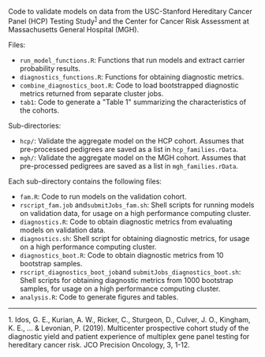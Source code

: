 Code to validate models on data from the USC-Stanford Hereditary Cancer Panel (HCP) Testing Study<sup>[1](#myfootnote1)</sup> and the Center for Cancer Risk Assessment at Massachusetts General Hospital (MGH). 

Files: 
- `run_model_functions.R`: Functions that run models and extract carrier probability results. 
- `diagnostics_functions.R`: Functions for obtaining diagnostic metrics.
- `combine_diagnostics_boot.R`: Code to load bootstrapped diagnostic metrics returned from separate cluster jobs.
- `tab1`: Code to generate a "Table 1" summarizing the characteristics of the cohorts. 

Sub-directories: 
- `hcp/`: Validate the aggregate model on the HCP cohort. Assumes that pre-processed pedigrees are saved as a list in `hcp_families.rData`. 
- `mgh/`: Validate the aggregate model on the MGH cohort. Assumes that pre-processed pedigrees are saved as a list in `mgh_families.rData`. 

Each sub-directory contains the following files: 
- `fam.R`: Code to run models on the validation cohort. 
- `rscript_fam.job` and`submitJobs_fam.sh`: Shell scripts for running models on validation data, for usage on a high performance computing cluster. 
- `diagnostics.R`: Code to obtain diagnostic metrics from evaluating models on validation data.
- `diagnostics.sh`: Shell script for obtaining diagnostic metrics, for usage on a high performance computing cluster. 
- `diagnostics_boot.R`: Code to obtain diagnostic metrics from 10 bootstrap samples.
- `rscript_diagnostics_boot_job`and `submitJobs_diagnostics_boot.sh`: Shell scripts for obtaining diagnostic metrics from 1000 bootstrap samples, for usage on a high performance computing cluster. 
- `analysis.R`: Code to generate figures and tables. 


---

<a name="myfootnote1">1</a>. Idos, G. E., Kurian, A. W., Ricker, C., Sturgeon, D., Culver, J. O., Kingham, K. E., ... & Levonian, P. (2019). Multicenter prospective cohort study of the diagnostic yield and patient experience of multiplex gene panel testing for hereditary cancer risk. JCO Precision Oncology, 3, 1-12.
